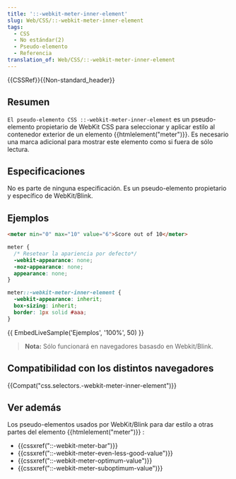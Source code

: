 ```yaml
---
title: '::-webkit-meter-inner-element'
slug: Web/CSS/::-webkit-meter-inner-element
tags:
  - CSS
  - No estándar(2)
  - Pseudo-elemento
  - Referencia
translation_of: Web/CSS/::-webkit-meter-inner-element
---
```


{{CSSRef}}{{Non-standard_header}}

## Resumen

`El pseudo-elemento CSS ::-webkit-meter-inner-element` es un pseudo-elemento propietario de WebKit CSS para seleccionar y aplicar estilo al contenedor exterior de un elemento {{htmlelement("meter")}}. Es necesario una marca adicional para mostrar este elemento como si fuera de sólo lectura.

## Especificaciones

No es parte de ninguna especificación. Es un pseudo-elemento propietario y específico de WebKit/Blink.

## Ejemplos

```html
<meter min="0" max="10" value="6">Score out of 10</meter>
```

```css
meter {
  /* Resetear la apariencia por defecto*/
  -webkit-appearance: none;
  -moz-appearance: none;
  appearance: none;
}

meter::-webkit-meter-inner-element {
  -webkit-appearance: inherit;
  box-sizing: inherit;
  border: 1px solid #aaa;
}
```

{{ EmbedLiveSample('Ejemplos', '100%', 50) }}

> **Nota:** Sólo funcionará en navegadores basasdo en Webkit/Blink.

## Compatibilidad con los distintos navegadores

{{Compat("css.selectors.-webkit-meter-inner-element")}}

## Ver además

Los pseudo-elementos usados por WebKit/Blink para dar estilo a otras partes del elemento {{htmlelement("meter")}} :

- {{cssxref("::-webkit-meter-bar")}}
- {{cssxref("::-webkit-meter-even-less-good-value")}}
- {{cssxref("::-webkit-meter-optimum-value")}}
- {{cssxref("::-webkit-meter-suboptimum-value")}}
